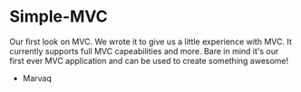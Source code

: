 Simple-MVC
==========

Our first look on MVC. We wrote it to give us a little experience with MVC. It currently supports full MVC capeabilities and more. Bare in mind it's our first ever MVC application and can be used to create something awesome!

- Marvaq
